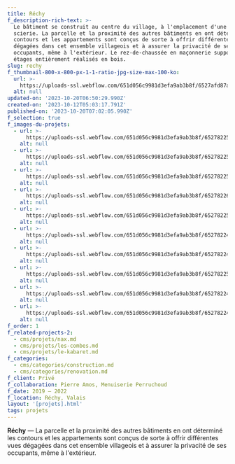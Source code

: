 ```yaml
---
title: Réchy
f_description-rich-text: >-
  Le bâtiment se construit au centre du village, à l'emplacement d'une ancienne
  scierie. La parcelle et la proximité des autres bâtiments en ont déterminé les
  contours et les appartements sont conçus de sorte à offrir différentes vues
  dégagées dans cet ensemble villageois et à assurer la privacité de ses
  occupants, même à l'extérieur. Le rez-de-chaussée en maçonnerie supporte deux
  étages entièrement réalisés en bois.
slug: rechy
f_thumbnail-800-x-800-px-1-1-ratio-jpg-size-max-100-ko:
  url: >-
    https://uploads-ssl.webflow.com/651d056c9981d3efa9ab3b8f/6527afd87a8eb1c405587128_DJI_0277-optimized.jpg
  alt: null
updated-on: '2023-10-20T06:50:29.990Z'
created-on: '2023-10-12T05:03:17.791Z'
published-on: '2023-10-20T07:02:05.990Z'
f_selection: true
f_images-du-projets:
  - url: >-
      https://uploads-ssl.webflow.com/651d056c9981d3efa9ab3b8f/65278225b97ed4bafac6b31d_12-R%C3%A9chy_Situationsplan-optimized.jpg
    alt: null
  - url: >-
      https://uploads-ssl.webflow.com/651d056c9981d3efa9ab3b8f/65278225ad43d990a89a6c8e_13-R%C3%A9chy_EG-optimized.jpg
    alt: null
  - url: >-
      https://uploads-ssl.webflow.com/651d056c9981d3efa9ab3b8f/65278225ffb6ccecd3e4dd45_14-R%C3%A9chy_OG-optimized.jpg
    alt: null
  - url: >-
      https://uploads-ssl.webflow.com/651d056c9981d3efa9ab3b8f/6527822641a3b58a610d633b_15-R%C3%A9chy_DG-optimized.jpg
    alt: null
  - url: >-
      https://uploads-ssl.webflow.com/651d056c9981d3efa9ab3b8f/6527822541a3b58a610d6162_16-R%C3%A9chy_Schnitt-optimized.jpg
    alt: null
  - url: >-
      https://uploads-ssl.webflow.com/651d056c9981d3efa9ab3b8f/6527822419666fe57948daa9_camil-chantier-optimized.jpg
    alt: null
  - url: >-
      https://uploads-ssl.webflow.com/651d056c9981d3efa9ab3b8f/65278224ffb6ccecd3e4dcb3_DJI_0277-optimized.jpg
    alt: null
  - url: >-
      https://uploads-ssl.webflow.com/651d056c9981d3efa9ab3b8f/65278225769cc3dc7c9401a7_DJI_0286-optimized.jpg
    alt: null
  - url: >-
      https://uploads-ssl.webflow.com/651d056c9981d3efa9ab3b8f/6527822426147fac4ec21707_DJI_0291-optimized.jpg
    alt: null
  - url: >-
      https://uploads-ssl.webflow.com/651d056c9981d3efa9ab3b8f/652782242dea9c0952b333f3_DJI_0301-optimized.jpg
    alt: null
f_order: 1
f_related-projects-2:
  - cms/projets/nax.md
  - cms/projets/les-combes.md
  - cms/projets/le-kabaret.md
f_categories:
  - cms/categories/construction.md
  - cms/categories/renovation.md
f_client: Privé
f_collaboration: Pierre Amos, Menuiserie Perruchoud
f_date: 2019 — 2022
f_location: Réchy, Valais
layout: '[projets].html'
tags: projets
---
```


**Réchy** — La parcelle et la proximité des autres bâtiments en ont déterminé les contours et les appartements sont conçus de sorte à offrir différentes vues dégagées dans cet ensemble villageois et à assurer la privacité de ses occupants, même à l'extérieur.
